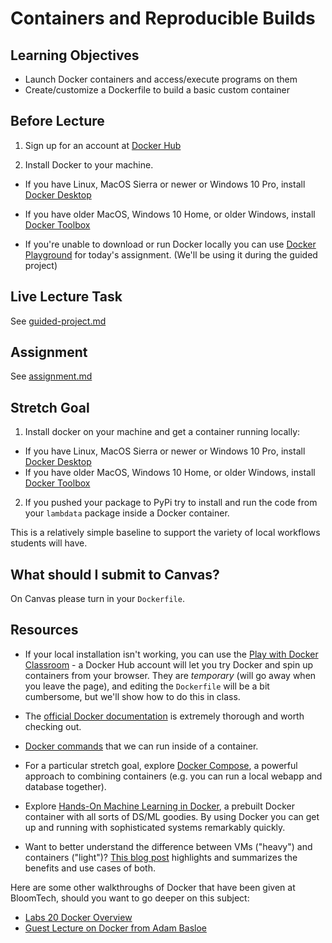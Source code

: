 # Containers and Reproducible Builds

## Learning Objectives

- Launch Docker containers and access/execute programs on them
- Create/customize a Dockerfile to build a basic custom container

## Before Lecture

1) Sign up for an account at
  [Docker Hub](https://hub.docker.com/)

2) Install Docker to your machine.

- If you have Linux, MacOS Sierra or newer or Windows 10 Pro, install
  [Docker Desktop](https://www.docker.com/products/docker-desktop)

- If you have older MacOS, Windows 10 Home, or older Windows, install
  [Docker Toolbox](https://docs.docker.com/toolbox/overview/)

- If you're unable to download or run Docker locally you can use [Docker Playground](labs.play-with-docker.com) for today's assignment. (We'll be using it during the guided project)

## Live Lecture Task

See [guided-project.md](https://github.com/BloomInstituteOfTechnology/DS-Unit-3-Sprint-1-Software-Engineering/blob/main/module3-containers-and-reproducible-builds/guided-project.md)

## Assignment

See [assignment.md](https://github.com/BloomInstituteOfTechnology/DS-Unit-3-Sprint-1-Software-Engineering/blob/main/module3-containers-and-reproducible-builds/assignment.md)

## Stretch Goal

1) Install docker on your machine and get a container running locally:

- If you have Linux, MacOS Sierra or newer or Windows 10 Pro, install [Docker Desktop](https://www.docker.com/products/docker-desktop)
- If you have older MacOS, Windows 10 Home, or older Windows, install [Docker Toolbox](https://docs.docker.com/toolbox/overview/)

2) If you pushed your package to PyPi try to install and run the code from your `lambdata` package inside a Docker container.

This is a relatively simple baseline to support the variety of local workflows
students will have.

## What should I submit to Canvas?

On Canvas please turn in your `Dockerfile`.

## Resources

- If your local installation isn't working, you can use the [Play with Docker
Classroom](https://training.play-with-docker.com/) - a Docker Hub account will
let you try Docker and spin up containers from your browser. They are
*temporary* (will go away when you leave the page), and editing the `Dockerfile`
will be a bit cumbersome, but we'll show how to do this in class.

- The [official Docker documentation](https://docs.docker.com/) is extremely
thorough and worth checking out.

- [Docker commands](https://docs.docker.com/engine/reference/commandline/docker/) that we can run inside of a container.

- For a particular stretch goal, explore [Docker Compose](https://docs.docker.com/compose/), a powerful approach to
combining containers (e.g. you can run a local webapp and database together).

- Explore [Hands-On Machine Learning in Docker](https://github.com/ageron/handson-ml/tree/master/docker),
a prebuilt Docker container with all sorts of DS/ML goodies. By using Docker you
can get up and running with sophisticated systems remarkably quickly.

- Want to better understand the difference between VMs ("heavy") and containers
("light")? [This blog post](https://www.backblaze.com/blog/vm-vs-containers/)
highlights and summarizes the benefits and use cases of both.

Here are some other walkthroughs of Docker that have been given at BloomTech, should you want to go deeper on this subject:

- [Labs 20 Docker Overview](https://youtu.be/nrzxKL4bsLI)
- [Guest Lecture on Docker from Adam Basloe](https://www.youtube.com/watch?v=kQbDnDsO8MQ&feature=youtu.be)
